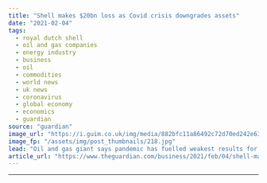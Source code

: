 ```yaml
---
title: "Shell makes $20bn loss as Covid crisis downgrades assets"
date: "2021-02-04"
tags: 
  - royal dutch shell
  - oil and gas companies
  - energy industry
  - business
  - oil
  - commodities
  - world news
  - uk news
  - coronavirus
  - global economy
  - economics
  - guardian
source: "guardian"
image_url: "https://i.guim.co.uk/img/media/882bfc11a86492c72d70ed242e637e6e35c49762/0_137_4123_2474/master/4123.jpg?width=460&quality=85&auto=format&fit=max&s=3b791c2e3fc44347116f23431139fd01"
image_fp: "/assets/img/post_thumbnails/218.jpg"
lead: "Oil and gas giant says pandemic has fuelled weakest results for two decadesRoyal Dutch Shell plunged to a loss of almost $20bn (£14.7bn) last year after the impact of the Covid-19 pandemic on the global oil market stripped about $22bn from the value ..."
article_url: "https://www.theguardian.com/business/2021/feb/04/shell-makes-20bn-loss-as-covid-crisis-downgrades-assets"
---
```


---
